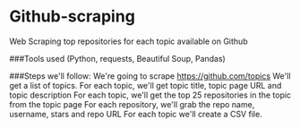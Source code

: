 # Github-scraping
Web Scraping top repositories for each topic available on Github

###Tools used 
(Python, requests, Beautiful Soup, Pandas)

###Steps we'll follow:
We're going to scrape https://github.com/topics
We'll get a list of topics. For each topic, we'll get topic title, topic page URL and topic description
For each topic, we'll get the top 25 repositories in the topic from the topic page
For each repository, we'll grab the repo name, username, stars and repo URL
For each topic we'll create a CSV file.
